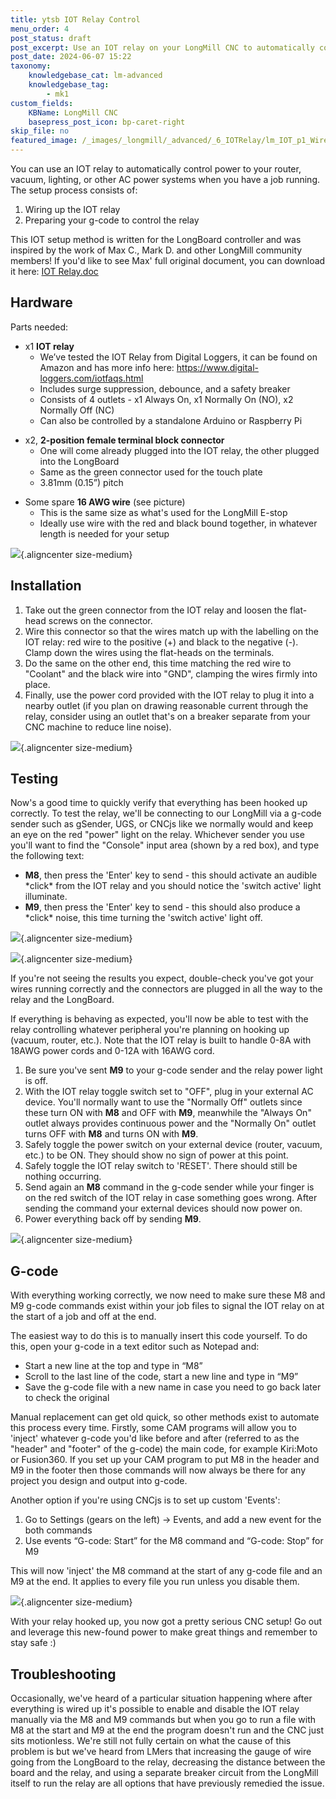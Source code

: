 ```yaml
---
title: ytsb IOT Relay Control
menu_order: 4
post_status: draft
post_excerpt: Use an IOT relay on your LongMill CNC to automatically control power to your router, vacuum, lighting, or other AC power systems.
post_date: 2024-06-07 15:22
taxonomy:
    knowledgebase_cat: lm-advanced
    knowledgebase_tag:
        - mk1
custom_fields:
    KBName: LongMill CNC
    basepress_post_icon: bp-caret-right
skip_file: no
featured_image: /_images/_longmill/_advanced/_6_IOTRelay/lm_IOT_p1_Wire.jpg
---
```


You can use an IOT relay to automatically control power to your router, vacuum, lighting, or other AC power systems when you have a job running. The setup process consists of:

<ol>
  <li>Wiring up the IOT relay</li>
  <li>Preparing your g-code to control the relay</li>
</ol>

This IOT setup method is written for the LongBoard controller and was inspired by the work of Max C., Mark D. and other LongMill community members! If you'd like to see Max' full original document, you can download it here: <a href="https://resources.sienci.com/wp-content/uploads/2021/06/Max-C.-IOT-Relay-setup.docx" target="_blank" rel="noopener">IOT Relay.doc</a>

<h2>Hardware</h2>

Parts needed:

<ul>
  <li>x1 <strong>IOT relay</strong>
<ul>
  <li>We’ve tested the IOT Relay from Digital Loggers, it can be found on Amazon and has more info here: <a href="https://www.digital-loggers.com/iotfaqs.html" target="_blank" rel="noopener">https://www.digital-loggers.com/iotfaqs.html</a></li>
  <li>Includes surge suppression, debounce, and a safety breaker</li>
  <li>Consists of 4 outlets - x1 Always On, x1 Normally On (NO), x2 Normally Off (NC)</li>
  <li>Can also be controlled by a standalone Arduino or Raspberry Pi</li>
</ul>
</li>
</ul>
<ul>
  <li>x2, <strong>2-position female terminal block connector</strong>
<ul>
  <li>One will come already plugged into the IOT relay, the other plugged into the LongBoard</li>
  <li>Same as the green connector used for the touch plate</li>
  <li>3.81mm (0.15”) pitch</li>
</ul>
</li>
</ul>
<ul>
  <li>Some spare <strong>16 AWG wire</strong> (see picture)
<ul>
  <li>This is the same size as what's used for the LongMill E-stop</li>
  <li>Ideally use wire with the red and black bound together, in whatever length is needed for your setup</li>
</ul>
</li>
</ul>

![](/_images/_longmill/_advanced/_6_IOTRelay/lm_IOT_p1_Wire.jpg){.aligncenter size-medium}

<h2>Installation</h2>

<ol>
  <li>Take out the green connector from the IOT relay and loosen the flat-head screws on the connector.</li>
  <li>Wire this connector so that the wires match up with the labelling on the IOT relay: red wire to the positive (+) and black to the negative (-). Clamp down the wires using the flat-heads on the terminals.</li>
  <li>Do the same on the other end, this time matching the red wire to "Coolant" and the black wire into "GND", clamping the wires firmly into place.</li>
  <li>Finally, use the power cord provided with the IOT relay to plug it into a nearby outlet (if you plan on drawing reasonable current through the relay, consider using an outlet that's on a breaker separate from your CNC machine to reduce line noise).</li>
</ol>

![](/_images/_longmill/_advanced/_6_IOTRelay/lm_IOT_p2_CoolantHookUp.jpg){.aligncenter size-medium}

<h2>Testing</h2>

Now's a good time to quickly verify that everything has been hooked up correctly. To test the relay, we'll be connecting to our LongMill via a g-code sender such as gSender, UGS, or CNCjs like we normally would and keep an eye on the red "power" light on the relay. Whichever sender you use you'll want to find the "Console" input area (shown by a red box), and type the following text:

<ul>
  <li><strong>M8</strong>, then press the 'Enter' key to send - this should activate an audible *click* from the IOT relay and you should notice the 'switch active' light illuminate.</li>
  <li><strong>M9</strong>, then press the 'Enter' key to send - this should also produce a *click* noise, this time turning the 'switch active' light off.</li>
</ul>

![](/_images/_longmill/_advanced/_6_IOTRelay/lm_IOT_p3_Testing.png){.aligncenter size-medium}

![](/_images/_longmill/_advanced/_6_IOTRelay/lm_IOT_p4_Switch.jpg){.aligncenter size-medium}

If you're not seeing the results you expect, double-check you've got your wires running correctly and the connectors are plugged in all the way to the relay and the LongBoard.

If everything is behaving as expected, you'll now be able to test with the relay controlling whatever peripheral you're planning on hooking up (vacuum, router, etc.). Note that the IOT relay is built to handle <span dir="ltr">0-8A with 18AWG power cords and 0-12A with </span><span dir="ltr">16AWG cord.</span>

<ol>
  <li>Be sure you've sent <strong>M9</strong> to your g-code sender and the relay power light is off.</li>
  <li>With the IOT relay toggle switch set to "OFF", plug in your external AC device. You'll normally want to use the "Normally Off" outlets since these turn ON with <strong>M8</strong> and OFF with <strong>M9</strong>, meanwhile the "Always On" outlet always provides continuous power and the "Normally On" outlet turns OFF with <strong>M8</strong> and turns ON with <strong>M9</strong>.</li>
  <li>Safely toggle the power switch on your external device (router, vacuum, etc.) to be ON. They should show no sign of power at this point.</li>
  <li>Safely toggle the IOT relay switch to 'RESET'. There should still be nothing occurring.</li>
  <li>Send again an <strong>M8</strong> command in the g-code sender while your finger is on the red switch of the IOT relay in case something goes wrong. After sending the command your external devices should now power on.</li>
  <li>Power everything back off by sending <strong>M9</strong>.</li>
</ol>

![](/_images/_longmill/_advanced/_6_IOTRelay/lm_IOT_p5_FullDiagram.jpg){.aligncenter size-medium}

<h2>G-code</h2>

With everything working correctly, we now need to make sure these M8 and M9 g-code commands exist within your job files to signal the IOT relay on at the start of a job and off at the end.

The easiest way to do this is to manually insert this code yourself. To do this, open your g-code in a text editor such as Notepad and:

<ul>
  <li>Start a new line at the top and type in “M8”</li>
  <li>Scroll to the last line of the code, start a new line and type in “M9”</li>
  <li>Save the g-code file with a new name in case you need to go back later to check the original</li>
</ul>

Manual replacement can get old quick, so other methods exist to automate this process every time. Firstly, some CAM programs will allow you to 'inject' whatever g-code you'd like before and after (referred to as the "header" and "footer" of the g-code) the main code, for example Kiri:Moto or Fusion360. If you set up your CAM program to put M8 in the header and M9 in the footer then those commands will now always be there for any project you design and output into g-code.

Another option if you're using CNCjs is to set up custom 'Events':

<ol>
  <li>Go to Settings (gears on the left) -&gt; Events, and add a new event for the both commands</li>
  <li>Use events “G-code: Start” for the M8 command and “G-code: Stop” for M9</li>
</ol>

This will now 'inject' the M8 command at the start of any g-code file and an M9 at the end. It applies to every file you run unless you disable them.

![](/_images/_longmill/_advanced/_6_IOTRelay/lm_IOT_p6_Event.png){.aligncenter size-medium}

With your relay hooked up, you now got a pretty serious CNC setup! Go out and leverage this new-found power to make great things and remember to stay safe :)

<h2>Troubleshooting</h2>

Occasionally, we've heard of a particular situation happening where after everything is wired up it's possible to enable and disable the IOT relay manually via the M8 and M9 commands but when you go to run a file with M8 at the start and M9 at the end the program doesn't run and the CNC just sits motionless. We're still not fully certain on what the cause of this problem is but we've heard from LMers that increasing the gauge of wire going from the LongBoard to the relay, decreasing the distance between the board and the relay, and using a separate breaker circuit from the LongMill itself to run the relay are all options that have previously remedied the issue.
